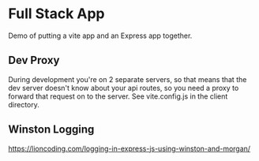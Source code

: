 # Full Stack App

Demo of putting a vite app and an Express app together.

## Dev Proxy

During development you're on 2 separate servers, so that means that the dev server doesn't know about your api routes, so you need a proxy to forward that request on to the server. See vite.config.js in the client directory.

## Winston Logging

<https://lioncoding.com/logging-in-express-js-using-winston-and-morgan/>